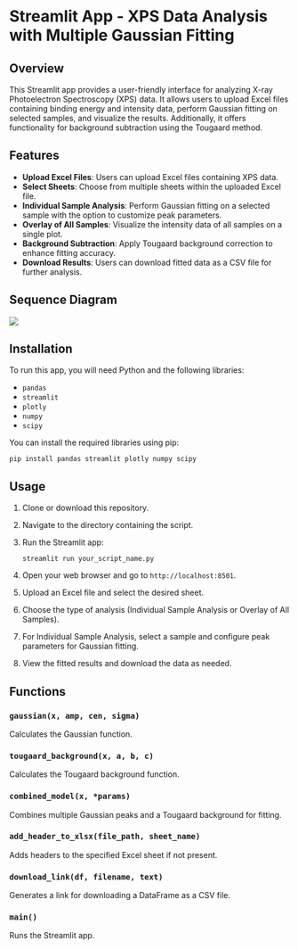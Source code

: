 # Streamlit App - XPS Data Analysis with Multiple Gaussian Fitting

## Overview

This Streamlit app provides a user-friendly interface for analyzing X-ray Photoelectron Spectroscopy (XPS) data. It allows users to upload Excel files containing binding energy and intensity data, perform Gaussian fitting on selected samples, and visualize the results. Additionally, it offers functionality for background subtraction using the Tougaard method.

## Features

- **Upload Excel Files**: Users can upload Excel files containing XPS data.
- **Select Sheets**: Choose from multiple sheets within the uploaded Excel file.
- **Individual Sample Analysis**: Perform Gaussian fitting on a selected sample with the option to customize peak parameters.
- **Overlay of All Samples**: Visualize the intensity data of all samples on a single plot.
- **Background Subtraction**: Apply Tougaard background correction to enhance fitting accuracy.
- **Download Results**: Users can download fitted data as a CSV file for further analysis.

## Sequence Diagram

[![](https://mermaid.ink/img/pako:eNqNVMtu3DAM_BVBZ-cHfAiw6DZFgAItYqSHwhfWoneJ6FWJSroI8u-lX9tN3M3GB0EQZ8gZitaz7oJBXeuMvwv6DrcEuwSu9Uq-CImpowie1X3GtD5tOCE4S7yJcR39_KdDe0MW16HvNrA9TOdD6qvr69NctbqPNoCZUqj-mOMUJJxjhVrdocDzHpGVB4d5wh8BV6sKd8gl-TXlTYlBXa22lKOFw4zOaLFjCv4dA82ImQiXtH8NR-0GGC5nbfWtN_RIpoBVDbgo_dEqJAl8e8QkSls9ZZlWsKxWDLXxYA-ZZt9nvS9ORlIl5lkl8DvZRoSHE_Z_Fd_6WBayAm9GkjLIQPZ85Wk-6nFOxBftSLSOzRlzjPXPkl8LuCFWrlimQcAXKDkT-A9W7okZzVT3iXj_1vG7szKTZZC5Utvw5MeJ_tT8mPhoM6r5tlTo1cYuF_PRtvzjgnDzBe5rcV1wv8jP8mZB3rReV9phckBGXoXnIdBq3qOT-apla7AH6eUwXS8ChcKhOfhO15wKVjqFstvrugfxVukSpXHLk7JA5Pf_GYKbQS9_AZ1QiOA?type=png)](https://mermaid.live/edit#pako:eNqNVMtu3DAM_BVBZ-cHfAiw6DZFgAItYqSHwhfWoneJ6FWJSroI8u-lX9tN3M3GB0EQZ8gZitaz7oJBXeuMvwv6DrcEuwSu9Uq-CImpowie1X3GtD5tOCE4S7yJcR39_KdDe0MW16HvNrA9TOdD6qvr69NctbqPNoCZUqj-mOMUJJxjhVrdocDzHpGVB4d5wh8BV6sKd8gl-TXlTYlBXa22lKOFw4zOaLFjCv4dA82ImQiXtH8NR-0GGC5nbfWtN_RIpoBVDbgo_dEqJAl8e8QkSls9ZZlWsKxWDLXxYA-ZZt9nvS9ORlIl5lkl8DvZRoSHE_Z_Fd_6WBayAm9GkjLIQPZ85Wk-6nFOxBftSLSOzRlzjPXPkl8LuCFWrlimQcAXKDkT-A9W7okZzVT3iXj_1vG7szKTZZC5Utvw5MeJ_tT8mPhoM6r5tlTo1cYuF_PRtvzjgnDzBe5rcV1wv8jP8mZB3rReV9phckBGXoXnIdBq3qOT-apla7AH6eUwXS8ChcKhOfhO15wKVjqFstvrugfxVukSpXHLk7JA5Pf_GYKbQS9_AZ1QiOA)

## Installation

To run this app, you will need Python and the following libraries:

- `pandas`
- `streamlit`
- `plotly`
- `numpy`
- `scipy`

You can install the required libraries using pip:

```
pip install pandas streamlit plotly numpy scipy
```

## Usage

1. Clone or download this repository.
2. Navigate to the directory containing the script.
3. Run the Streamlit app:
    
    ```
    streamlit run your_script_name.py
    ```
    
4. Open your web browser and go to `http://localhost:8501`.
5. Upload an Excel file and select the desired sheet.
6. Choose the type of analysis (Individual Sample Analysis or Overlay of All Samples).
7. For Individual Sample Analysis, select a sample and configure peak parameters for Gaussian fitting.
8. View the fitted results and download the data as needed.

## Functions

### `gaussian(x, amp, cen, sigma)`

Calculates the Gaussian function.

### `tougaard_background(x, a, b, c)`

Calculates the Tougaard background function.

### `combined_model(x, *params)`

Combines multiple Gaussian peaks and a Tougaard background for fitting.

### `add_header_to_xlsx(file_path, sheet_name)`

Adds headers to the specified Excel sheet if not present.

### `download_link(df, filename, text)`

Generates a link for downloading a DataFrame as a CSV file.

### `main()`

Runs the Streamlit app.
